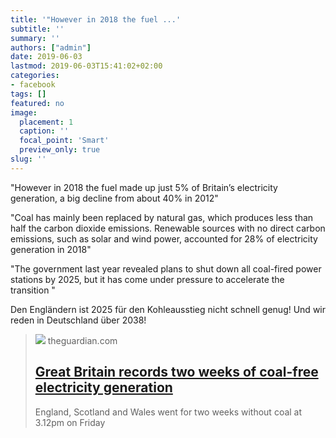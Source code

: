 ```yaml
---
title: '"However in 2018 the fuel ...'
subtitle: ''
summary: ''
authors: ["admin"]
date: 2019-06-03
lastmod: 2019-06-03T15:41:02+02:00
categories:
- facebook
tags: []
featured: no
image:
  placement: 1
  caption: ''
  focal_point: 'Smart'
  preview_only: true
slug: ''
---
```

"However in 2018 the fuel made up just 5% of Britain’s electricity generation, a big decline from about 40% in 2012"

"Coal has mainly been replaced by natural gas, which produces less than half the carbon dioxide emissions. Renewable sources with no direct carbon emissions, such as solar and wind power, accounted for 28% of electricity generation in 2018"

"The government last year revealed plans to shut down all coal-fired power stations by 2025, but it has come under pressure to accelerate the transition "

Den Engländern ist 2025 für den Kohleausstieg nicht schnell genug! Und wir reden in Deutschland über 2038!
> [![](https://i.guim.co.uk/img/media/da1cb9b85815101811b58f3b8b6827aaa8590af8/0_92_2097_1258/master/2097.jpg?width=1200&height=630&quality=85&auto=format&fit=crop&overlay-align=bottom%2Cleft&overlay-width=100p&overlay-base64=L2ltZy9zdGF0aWMvb3ZlcmxheXMvdGctYWdlLTIwMTkucG5n&enable=upscale&s=3181e3ce8e15afd7d911e34e144ed0d1)](https://www.theguardian.com/business/2019/may/31/great-britain-records-two-weeks-of-coal-free-electricity-generation)
> theguardian.com
> ## [Great Britain records two weeks of coal-free electricity generation](https://www.theguardian.com/business/2019/may/31/great-britain-records-two-weeks-of-coal-free-electricity-generation)
>
>England, Scotland and Wales went for two weeks without coal at 3.12pm on Friday

